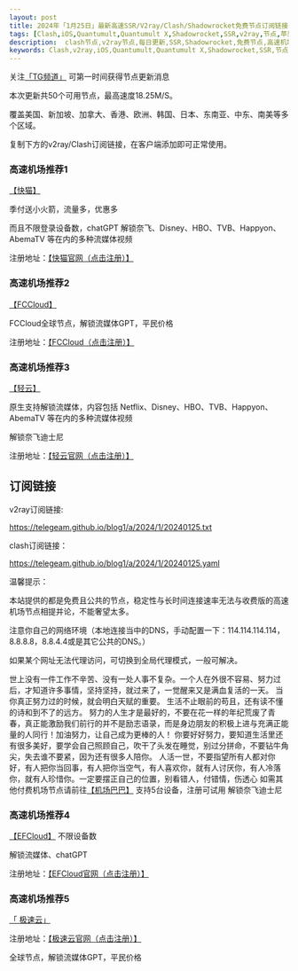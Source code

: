 ```yaml
---
layout: post
title: 2024年「1月25日」最新高速SSR/V2ray/Clash/Shadowrocket免费节点订阅链接
tags: [Clash,iOS,Quantumult,Quantumult X,Shadowrocket,SSR,v2ray,节点,苹果,小火箭,订阅链,高速免费节点,V2ray,clash,ss,ssr,trojan,vmess,免费节点,翻墙必备,免费节点,科学上网]
description:  clash节点,v2ray节点,每日更新,SSR,Shadowrocket,免费节点,高速机场推荐
keywords: Clash,v2ray,iOS,Quantumult,Quantumult X,Shadowrocket,SSR,节点,苹果,小火箭,订阅链接,高速免费节点,V2ray,clash,ss,ssr,trojan,vmess,翻墙必备,免费节点,科学上网, 
---
```

关注[「TG频道」](https://t.me/+Nz3-ybO4nwMzMDU1) 可第一时间获得节点更新消息

本次更新共50个可用节点，最高速度18.25M/S。

覆盖美国、新加坡、加拿大、香港、欧洲、韩国、日本、东南亚、中东、南美等多个区域。

复制下方的v2ray/Clash订阅链接，在客户端添加即可正常使用。

### 高速机场推荐1

[【快猫】](https://www.easyfastcloud.com/#/register?code=zZbUVKvu)

季付送小火箭，流量多，优惠多

而且不限登录设备数，chatGPT 解锁奈飞、Disney、HBO、TVB、Happyon、AbemaTV 等在内的多种流媒体视频

注册地址：[【快猫官网（点击注册）】](https://www.easyfastcloud.com/#/register?code=zZbUVKvu)

###  高速机场推荐2

[【FCCloud】](https://in.fastconnectcloud1.com/#/register?code=qGNvJ8Oy)

FCCloud全球节点，解锁流媒体GPT，平民价格

注册地址：[【FCCloud（点击注册）】](https://in.fastconnectcloud1.com/#/register?code=qGNvJ8Oy)

###  高速机场推荐3 

 [【轻云】](https://qingyun.world/#/register?code=C5zOLvph)

原生支持解锁流媒体，内容包括 Netflix、Disney、HBO、TVB、Happyon、AbemaTV 等在内的多种流媒体视频

解锁奈飞迪士尼

注册地址：[【轻云官网（点击注册）】](https://qingyun.world/#/register?code=C5zOLvph)

##  订阅链接

v2ray订阅链接:

https://telegeam.github.io/blog1/a/2024/1/20240125.txt

clash订阅链接：

https://telegeam.github.io/blog1/a/2024/1/20240125.yaml

温馨提示：

本站提供的都是免费且公共的节点，稳定性与长时间连接速率无法与收费版的高速机场节点相提并论，不能奢望太多。

注意你自己的网络环境（本地连接当中的DNS，手动配置一下：114.114.114.114，8.8.8.8，8.8.4.4或是其它公共的DNS。）

如果某个网址无法代理访问，可切换到全局代理模式，一般可解决。

世上没有一件工作不辛苦、没有一处人事不复杂。一个人在外很不容易、努力过后，才知道许多事情，坚持坚持，就过来了，一觉醒来又是满血复活的一天。
 当你真正努力过的时候，就会明白天赋的重要。
 生活不止眼前的苟且，还有读不懂的诗和到不了的远方。
努力的人生才是最好的，不要在花一样的年纪荒废了青春，真正能激励我们前行的并不是励志语录，而是身边朋友的积极上进与充满正能量的人同行！加油努力，让自己成为更棒的人！
你要好好努力，要知道生活里还有很多美好，要学会自己照顾自己，吹干了头发在睡觉，别过分拼命，不要钻牛角尖，失去谁不要紧，因为还有很多人陪你。
人活一世，不要指望所有人都对你好，有人把你当回事，有人把你当空气，有人喜欢你，就有人讨厌你，有人冷落你，就有人珍惜你。一定要摆正自己的位置，别看错人，付错情，伤透心
如需其他付费机场节点请前往[【机场巴巴】](https://www.easyfastcloud.com/#/register?code=zZbUVKvu)
支持5台设备，注册可试用
解锁奈飞迪士尼

###  高速机场推荐4 

[【EFCloud】](https://www.easyfastcloud.com/#/register?code=zZbUVKvu)
不限设备数

解锁流媒体、chatGPT

注册地址：[【EFCloud官网（点击注册）】](https://www.easyfastcloud.com/#/register?code=zZbUVKvu)

###  高速机场推荐5 

[「 极速云」](https://in.fastconnectcloud1.com/#/register?code=qGNvJ8Oy)

注册地址：[【极速云官网（点击注册）】](https://in.fastconnectcloud1.com/#/register?code=qGNvJ8Oy)

全球节点，解锁流媒体GPT，平民价格
